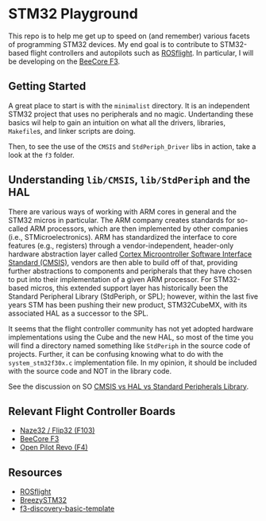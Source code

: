 STM32 Playground
================

This repo is to help me get up to speed on (and remember) various facets of programming STM32 devices. My end goal is to contribute to STM32-based flight controllers and autopilots such as [ROSflight](https://github.com/byu-magicc/ROSflight). In particular, I will be developing on the [BeeCore F3](http://www.banggood.com/Beecore-F3_EVO_Brushed-ACRO-Flight-Control-Board-DSM2-For-Inductrix-Tiny-Whoop-Eachine-E010-p-1089021.html).

## Getting Started ##

A great place to start is with the `minimalist` directory. It is an independent STM32 project that uses no peripherals and no magic. Undertanding these basics wil help to gain an intuition on what all the drivers, libraries, `Makefile`s, and linker scripts are doing.

Then, to see the use of the `CMSIS` and `StdPeriph_Driver` libs in action, take a look at the `f3` folder.

## Understanding `lib/CMSIS`, `lib/StdPeriph` and the HAL ##

There are various ways of working with ARM cores in general and the STM32 micros in particular. The ARM company creates standards for so-called ARM processors, which are then implemented by other companies (i.e., STMicroelectronics). ARM has standardized the interface to core features (e.g., registers) through a vendor-independent, header-only hardware abstraction layer called [Cortex Microontroller Software Interface Standard (CMSIS)](https://developer.arm.com/embedded/cmsis), vendors are then able to build off of that, providing further abstractions to components and peripherals that they have chosen to put into their implementation of a given ARM processor. For STM32-based micros, this extended support layer has historically been the Standard Peripheral Library (StdPeriph, or SPL); however, within the last five years STM has been pushing their new product, STM32CubeMX, with its associated HAL as a successor to the SPL.

It seems that the flight controller community has not yet adopted hardware implementations using the Cube and the new HAL, so most of the time you will find a directory named something like `StdPeriph` in the source code of projects. Further, it can be confusing knowing what to do with the `system_stm32f30x.c` implementation file. In my opinion, it should be included with the source code and NOT in the library code.

See the discussion on SO [CMSIS vs HAL vs Standard Peripherals Library](https://electronics.stackexchange.com/questions/224355/cmsis-vs-hal-vs-standard-peripherals-library).

## Relevant Flight Controller Boards ##
- [Naze32 / Flip32 (F103)](http://www.readytoflyquads.com/the-flip32)
- [BeeCore F3](http://www.banggood.com/Beecore-F3_EVO_Brushed-ACRO-Flight-Control-Board-DSM2-For-Inductrix-Tiny-Whoop-Eachine-E010-p-1089021.html)
- [Open Pilot Revo (F4)](https://hobbyking.com/en_us/openpilot-cc3d-revolution-revo-32bit-flight-controller-w-integrated-433mhz-oplink.html/?___store=en_us)

## Resources ##
- [ROSflight](https://github.com/byu-magicc/ROSflight)
- [BreezySTM32](https://github.com/simondlevy/BreezySTM32)
- [f3-discovery-basic-template](https://github.com/mblythe86/stm32f3-discovery-basic-template)
